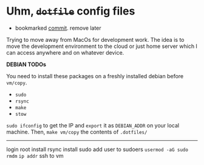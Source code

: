 # Uhm, ~~`dotfile`~~ config files

- bookmarked [commit](https://github.com/ramidem/dotfiles/commit/844dd8a3e1f24c714d48b6af0f414f70cd2a2c97). remove later

Trying to move away from MacOs for development work. The idea is to move the development environment to the cloud or just home server which I can access anywhere and on whatever device.

**DEBIAN TODOs**

You need to install these packages on a freshly installed debian before `vm/copy`.

- `sudo`
- `rsync`
- `make`
- `stow`

`sudo ifconfig` to get the IP and `export` it as `DEBIAN_ADDR` on your local machine. Then, `make vm/copy` the contents of `.dotfiles/`

---
login root
install rsync
install sudo
add user to sudoers `usermod -aG sudo rmdm`
`ip addr`
ssh to vm
